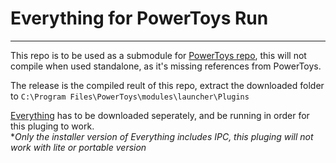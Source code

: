# Everything for PowerToys Run
---
This repo is to be used as a submodule for [PowerToys repo](https://github.com/lin-ycv/PowerToys/tree/Everything), this will not compile when used standalone, as it's missing references from PowerToys.

The release is the compiled reult of this repo, extract the downloaded folder to `C:\Program Files\PowerToys\modules\launcher\Plugins`

[Everything](https://www.voidtools.com/downloads/) has to be downloaded seperately, and be running in order for this pluging to work.<br>
**Only the installer version of Everything includes IPC, this pluging will not work with lite or portable version*
